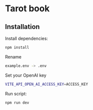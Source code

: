 # Tarot book

## Installation

Install dependencies:

```bash
npm install
```

Rename

```bash
example.env -> .env
```

Set your OpenAI key

```bash
VITE_API_OPEN_AI_ACCESS_KEY=ACCESS_KEY
```

Run script:

```bash
npm run dev
```
